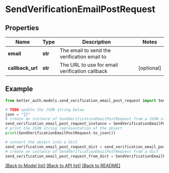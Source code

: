 # SendVerificationEmailPostRequest


## Properties

Name | Type | Description | Notes
------------ | ------------- | ------------- | -------------
**email** | **str** | The email to send the verification email to | 
**callback_url** | **str** | The URL to use for email verification callback | [optional] 

## Example

```python
from better_auth.models.send_verification_email_post_request import SendVerificationEmailPostRequest

# TODO update the JSON string below
json = "{}"
# create an instance of SendVerificationEmailPostRequest from a JSON string
send_verification_email_post_request_instance = SendVerificationEmailPostRequest.from_json(json)
# print the JSON string representation of the object
print(SendVerificationEmailPostRequest.to_json())

# convert the object into a dict
send_verification_email_post_request_dict = send_verification_email_post_request_instance.to_dict()
# create an instance of SendVerificationEmailPostRequest from a dict
send_verification_email_post_request_from_dict = SendVerificationEmailPostRequest.from_dict(send_verification_email_post_request_dict)
```
[[Back to Model list]](../README.md#documentation-for-models) [[Back to API list]](../README.md#documentation-for-api-endpoints) [[Back to README]](../README.md)


